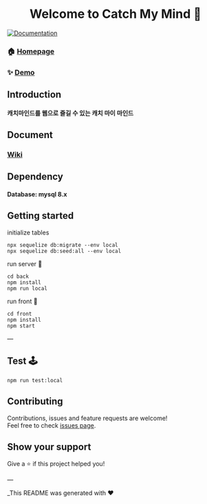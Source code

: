 <h1 align="center">Welcome to Catch My Mind 🎄</h1>
<p>
  <a href="https://github.com/connect-foundation/2019-15/wiki" target="_blank">
    <img alt="Documentation" src="https://img.shields.io/badge/documentation-yes-brightgreen.svg" />
  </a>
</p>

### :house: [Homepage](http://49.236.137.240)

### :sparkles: [Demo](http://49.236.137.240)

## Introduction

#### 캐치마인드를 웹으로 즐길 수 있는 캐치 마이 마인드

## Document

### [Wiki](https://github.com/connect-foundation/2019-15/wiki)

## Dependency

#### Database: mysql 8.x

## Getting started

initialize tables

```
npx sequelize db:migrate --env local
npx sequelize db:seed:all --env local
```

run server :whale:

```
cd back
npm install
npm run local
```

run front :christmas_tree:

```
cd front
npm install
npm start
```

—

## Test 🕹

```
npm run test:local
```

## Contributing

Contributions, issues and feature requests are welcome!<br />Feel free to check [issues page](https://github.com/connect-foundation/2019-15/issues).

## Show your support

Give a :star:️ if this project helped you!

—

\_This README was generated with :heart:
